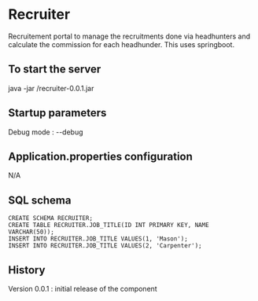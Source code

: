 # Recruiter

Recruitement portal to manage the recruitments done via headhunters and calculate the commission for each headhunder. This uses springboot.

## To start the server

 java -jar <PATH>/recruiter-0.0.1.jar

## Startup parameters

Debug mode : --debug

## Application.properties configuration

N/A

## SQL schema

```
CREATE SCHEMA RECRUITER;
CREATE TABLE RECRUITER.JOB_TITLE(ID INT PRIMARY KEY, NAME VARCHAR(50));
INSERT INTO RECRUITER.JOB_TITLE VALUES(1, 'Mason');
INSERT INTO RECRUITER.JOB_TITLE VALUES(2, 'Carpenter');
```

## History

Version 0.0.1 : initial release of the component
